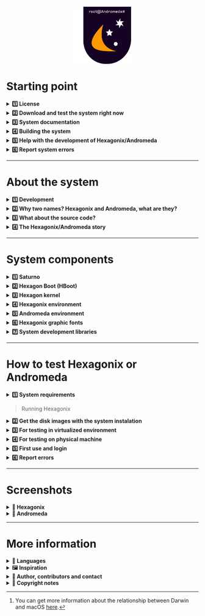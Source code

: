 <!--

Version of this file: 5.0

Copyright © 2021-2022 Felipe Miguel Nery Lunkes
All rights reserved.

-->

<p align="center">
<img src="https://github.com/hexagonix/Doc/blob/main/Img/Hexagonix.png" width="150" height="150">
</p>

# Starting point

<details title="License" align='left'>
<br>
<summary align='left'><strong>1️⃣ License</strong></summary>

<div align="justify">

Hexagonix Operating System

BSD 3-Clause License

Copyright (c) 2015-2022, Felipe Miguel Nery Lunkes <br>
All rights reserved.

Redistribution and use in source and binary forms, with or without
modification, are permitted provided that the following conditions are met:

1. Redistributions of source code must retain the above copyright notice, this
   list of conditions and the following disclaimer.

2. Redistributions in binary form must reproduce the above copyright notice,
   this list of conditions and the following disclaimer in the documentation
   and/or other materials provided with the distribution.

3. Neither the name of the copyright holder nor the names of its
   contributors may be used to endorse or promote products derived from
   this software without specific prior written permission.

THIS SOFTWARE IS PROVIDED BY THE COPYRIGHT HOLDERS AND CONTRIBUTORS "AS IS"
AND ANY EXPRESS OR IMPLIED WARRANTIES, INCLUDING, BUT NOT LIMITED TO, THE
IMPLIED WARRANTIES OF MERCHANTABILITY AND FITNESS FOR A PARTICULAR PURPOSE ARE
DISCLAIMED. IN NO EVENT SHALL THE COPYRIGHT HOLDER OR CONTRIBUTORS BE LIABLE
FOR ANY DIRECT, INDIRECT, INCIDENTAL, SPECIAL, EXEMPLARY, OR CONSEQUENTIAL
DAMAGES (INCLUDING, BUT NOT LIMITED TO, PROCUREMENT OF SUBSTITUTE GOODS OR
SERVICES; LOSS OF USE, DATA, OR PROFITS; OR BUSINESS INTERRUPTION) HOWEVER
CAUSED AND ON ANY THEORY OF LIABILITY, WHETHER IN CONTRACT, STRICT LIABILITY,
OR TORT (INCLUDING NEGLIGENCE OR OTHERWISE) ARISING IN ANY WAY OUT OF THE USE
OF THIS SOFTWARE, EVEN IF ADVISED OF THE POSSIBILITY OF SUCH DAMAGE.

</div>

</details>

<details title="Download and test the system right now" align='left'>
<br>
<summary align='left'><strong>2️⃣ Download and test the system right now</strong></summary>

<div align="justify">

At [end of this file](https://github.com/hexagonix/Doc/blob/main/Hexagonix/README.en.md#how-to-test-hexagonix-or-andromeda) you will find a tutorial to run the Hexagonix/Andromeda on your computer, either in a virtualized or native version. Remember that it is necessary to have an x86 architecture computer or an emulator, if you are using a device of another architecture for testing.

You can go to the [releases](https://github.com/hexagonix/hexagonix/releases) session for stable system releases. You can access the Hexagonix/Andromeda [release announcement](REL.en.md) file. Whenever possible, get the latest release and download the available .img images or the complete package in zip format. The versions available directly in this repository are always development versions (beta and release candidate), which can also be run and are minimally functional. At the end of each development cycle, the final versions will be available in the [releases](https://github.com/hexagonix/hexagonix/releases) session.

</div>

</details>

<details title="System documentation" align='left'>
<br>
<summary align='left'><strong>3️⃣ System documentation</strong></summary>

* [System Documentation (under construction)](https://github.com/hexagonix/Doc)

</details>

<details title="Building the system" align='left'>
<br>
<summary align='left'><strong>4️⃣ Building the system</strong></summary>

* [Build the system](https://github.com/hexagonix/build/blob/main/README.en.md)

</details>

<details title="Help with the development of Hexagonix/Andromeda" align='left'>
<br>
<summary align='left'><strong>5️⃣ Help with the development of Hexagonix/Andromeda</strong></summary>

<div align="justify">

If you have knowledge of writing x86 assembly code and would like to help develop the system, feel free to send me an email! See [here](https://github.com/hexagonix/Doc/blob/main/Hexagonix/README.en.md#author) how to contact me!

</div>

</details>

<details title="Report system errors" align='left'>
<br>
<summary align='left'><strong>6️⃣ Report system errors</strong></summary>

You can report system errors [here](https://github.com/hexagonix/hexagonix/issues).

</details>

<hr>

# About the system

<details title="Development" align='left'>
<br>
<summary align='left'><strong>1️⃣ Development</strong></summary>

<div align="justify">

Hexagonix/Andromeda and all its components have been developed since 2015 and were written completely in Assembly language.

</div>

</details>

<details title="Why two names? Hexagonix and Andromeda, what are they?" align='left'>
<br>
<summary align='left'><strong>2️⃣ Why two names? Hexagonix and Andromeda, what are they?</strong></summary>

<div align="justify">

In the beginning, Andromeda was intended to be a complete operating system, composed of the kernel, libraries, graphical and text interface and utilities. Later, with the passage of time and the change in approach to the architecture and objectives of the system, the components were separated and became independent projects in terms of functioning, organization and development. As you will see below, the Andromeda core was separated from the rest of the Andromeda code tree, becoming an independent project, even given a name, Hexagon. From then on, the idea arose of making the composition of the system more flexible and allowing the development of distributions, as in GNU/Linux. In this way, distributions of Hexagon could be created, grouping the necessary components for the basic functioning (Hexagonix) and allowing the extension of the system if necessary, with new components, modules and utilities, being the userland defined in each case. With the change of architecture of the system itself, with the core approaching a Unix-like architecture, new utilities in Unix style and syntax were developed and kept separate, in another project. From the original Andromeda project we have the Andromeda-specific applications and graphics libraries. A base system was then created, which by itself can already be fully executed, and became the base of Andromeda. This base system is called Hexagonix, and it consists of the HBoot boot loader, the Hexagon kernel, the shell, Unix environment libraries (here called Hexagonix environment) and Unix utilities. This system is fully functional, but lacks graphical resources and applications developed for the Andromeda environment. In this way, Andromeda stands out for being one more layer built on top of Hexagonix, with graphics resources, a graphics library and utilities that work on top of Hexagonix and extend its function. This built environment was named the Andromeda environment. To meet different needs, the two distributions will always be kept. Both versions are functional and can be used depending on the desired end use. In summary, both Hexagonix and Andromeda are distributions of the Hexagon kernel, differing in the components included.

To better understand this distribution model, a suitable example would be what happens with macOS (Apple)[^1]. macOS is a Unix-like operating system built on top of Darwin, a free operating system composed of the XNU kernel, libraries and utilities, adding on top of Darwin the Aqua graphical interface and other applications and utilities developed by Apple and other vendors. The Darwin environment is easily accessed and observed through macOS, such as using the terminal, for example. Darwin is a complete and functional system, but it lacks some graphical resources, for example, which are only distributed together with macOS. In this analogy, we have macOS as Andromeda and Darwin as Hexagonix.

</div>

</details>

<details title="What about the source code?" align='left'>
<br>
<summary align='left'><strong>3️⃣ What about the source code?</strong></summary>

<div align="justify">

The project's source code has now been made publicly available. The kernel code and Unix-like utilities and Andromeda applications are available, as well as the source package that makes up HBoot. Disk images with both Hexagonix and Andromeda are now available and free to distribute. Please note the [license](LICENSE) available in this repository for more information. It is worth mentioning that the license of each code package that makes up the system (Hexagon, HBoot, Hexagonix utilities, Andromeda utilities, fonts and other components) may vary. Each package can be released with a different license type (like GPL, MIT or BSD, for example). Keep an eye on each license in the respective repositories. Components that are not available in the official repository are still closed source, governed by a proprietary Hexagonix license, which can be found [here](https://github.com/hexagonix/Doc/blob/main/LICENSES/Hexagonix ).

</div>

</details>

<details title="The Hexagonix/Andromeda story" align='left'>
<br>
<summary align='left'><strong>4️⃣ The Hexagonix/Andromeda story</strong></summary>

<div align="justify">

Andromeda started as an implementation in a structure similar to DOS-like systems, with an interpreter with built-in commands with names, syntax and results similar to a generic DOS. The command interpreter presented file manipulation and other commands internally, as in conventional DOS systems. Disk drives were also defined as letters. Later, there was a growing interest and fascination in the functioning of Unix systems and all the code was rewritten or adapted to make the System kernel a Unix-like kernel. All System components, as in DOS, were kept in a single tree until then. With Andromeda version 1.5, codenamed "Unix-like", the kernel has been heavily modified and rewritten to fit the Unix philosophy. Changes even included the way devices were handled, writing a hardware abstraction layer managing devices as files, and adding open(), close(), write() and to read(). The Unix-based utilities were also written, removing commands from the default interpreter, which was rewritten to make way for a Unix-like shell. The internal commands were moved to the utilities, which now have a Unix-style structure and syntax. The rest of the utilities, such as mount, were written already taking advantage of the open() call, which is also used to mount volume, in addition to opening ordinary files from the volume. The open() call is also used to start other peripherals such as serial and parallel ports. The write() call also works with devices and files, as well as close(). A VFS (Virtual File System) was also introduced, which will support multiple file systems in the future and make file management transparent to the System, programmers and users. Also included are new hardware management functions and many improvements and bug fixes. The System gains new Unix utilities until the present moment. After this change in the proposal and architecture, the components were separated and allocated to specific projects. The union of these components forms the operating system. In the case of Hexagonix, we have HBoot, Hexagon, shell, Unix libraries and applications, while Andromeda extends Hexagonix, incorporating other libraries and applications that use them.

</div>

</details>

<hr>

# System components

<details title="Saturno" align='left'>
<br>
<summary align='left'><strong>1️⃣ Saturno</strong></summary>

<div align="justify">

The first component of Hexagonix/Andromeda is Saturno. It is responsible for taking control of the boot process performed by the BIOS/UEFI and looking in the volume for the second boot stage. For that, it implements a driver for reading a FAT16 file system. The second boot stage (see below) can implement drivers for other filesystems and is responsible for finding Hexagon, loading HBoot modules or loading a compatible DOS-like system (BETA version).

</div>

</details>

<details title="Hexagon Boot (HBoot)" align='left'>
<br>
<summary align='left'><strong>2️⃣ Hexagon Boot (HBoot)</strong></summary>

Hexagon Boot (HBoot) is a component designed to allow the Hexagon kernel to boot. Until then, initialization was performed by just one stage, which defined a very basic environment, loaded Hexagon into memory and immediately executed it, providing a very limited set of parameters. This is due to the fact that the code of this stage is restricted to 512 bytes, which limits the performance of several tests and data processing. With HBoot, it was possible to expand the number of tasks performed before running Hexagon, as well as the possibility to provide more information about the device and boot environment. This is particularly important to allow the creation of a device tree that Hexagon can use to decide how to handle each identified device. HBoot is able to check which disk drives are available on the machine, emit a boot tone, obtain the amount of available RAM memory installed and allow or not to proceed with the boot process according to this information. If no user interaction is detected (within 3 seconds after HBoot is started and messages are displayed to the user), HBoot will perform additional tests to verify the device's ability to run the system and will load and run Hexagon (present in a file on the volume named **HEXAGON.SIS**). After loading, HBoot transfers control to Hexagon, which is initialized and stores the data provided by HBoot in the kernel environment.

[![HBoot](https://github-readme-stats.vercel.app/api/pin/?username=Hexagonix&repo=HBoot&theme=dark)](https://github.com/hexagonix/Hboot)

### How to interact with HBoot

Interaction with HBoot takes place by pressing the F8 key after booting and displaying messages on the screen. HBoot waits for 3 seconds for any interaction and, if none has occurred, it continues executing the boot protocol. The interaction with HBoot can be interesting to load modules in the HBoot format, provide boot parameters to Hexagon, load a DOS-type system whose files are present on the same volume or even load HAPP images from other cores (if the developer wants to use the HBoot implementation in your project). Below, see some more details of additional and diagnostic functions that can be performed via interaction with HBoot before loading Hexagonix.

<p align="center">
<img src="https://github.com/hexagonix/Doc/blob/main/Img/HBoot.png" width="600" height="500">
</p>

### Report bugs

HBoot has gained a lot of complexity since the beginning of its development in 2020. Due to this increase in code and the nature of its operation (16-bit), bugs can be found. They can be reported in the repository or by email, available at the end of this file.

</details>

<details title="Hexagon kernel" align='left'>
<br>
<summary align='left'><strong>3️⃣ Hexagon kernel</strong></summary>

### Which is

Hexagon is a monolithic kernel running in 32-bit protected mode, designed with the PC architecture in mind (x86). It's a kernel written from scratch, aiming for the speed and compatibility of modern hardware but also being able to run on older hardware (like a Pentium III). At the moment, it guarantees a single-user environment, despite the use of virtual terminals, and single-tasking, despite the ability to load, keep in memory and control more than one process, in an execution stack. In the future, the kernel may support running multiple processes in preemptive multitasking. Hexagon is a Unix-like kernel and tries to implement POSIX compatibility, although far from it, and forms the basis of the Hexagonix/Andromeda Operating System, although independent of it. It runs executable images in the HAPP format, developed exclusively for Hexagon. Hexagon also implements a very sophisticated API accessible through a system call.

<p align="center">
<img src="https://github.com/hexagonix/Doc/blob/main/Img/LogoHexagon.png" width="180" height="180">
</p>

[![Hexagon Kernel](https://github-readme-stats.vercel.app/api/pin/?username=Hexagonix&repo=Hexagon&theme=dark)](https://github.com/hexagonix/Hexagon)

### System calls

System calls are BSD-style, with the function number present on the stack and the parameters/arguments next to the registers. For a complete list of system calls available in the current version of the system, have a look at the Hexagon library at [libasm for fasm](https://github.com/hexagonix/libasm/blob/main/fasm/hexagon.s ) or [libasm to nasm](https://github.com/hexagonix/libasm/blob/main/nasm/hexagon.s).

</details>

<details title="Hexagonix environment" align='left'>
<br>
<summary align='left'><strong>4️⃣ Hexagonix environment</strong></summary>

Hexagonix implements, together with Hexagon, a series of Unix-like utilities, with functionality and syntax similar to UNIX and Unix-like systems. **Utilities such as init, login, sh, top, ps, cp, rm, cat, clear, man, among others, are included in the standard distribution of Hexagonix**. These utilities make up the Hexagonix base utilities package. The login and user-mode environment startup tools are in this package, as well as several configuration files for this environment. These utilities generally do not have a graphical interface, only a command-line interface (CLI). However, they can be requested by applications that have a graphical interface. This environment is available in both the [Hexagonix](https://github.com/hexagonix/hexagonix/blob/main/hexagonix.img) distribution and the [Andromeda](https://github.com/hexagonix/hexagonix/blob/main/andromeda.img) distribution.

[![Unix-Apps](https://github-readme-stats.vercel.app/api/pin/?username=Hexagonix&repo=unix-apps&theme=dark)](https://github.com/hexagonix/unix-apps)

### Some applications and utilities in the Hexagonix environment

Hexagonix includes many of the Unix utilities you may already be familiar with, such as:

* init
* login
* ls
* cat
* cp
* rm
* clear
* top
* ps
* man
* su
* sh (shell padrão)
* uname
* whoami, among others.

Some applications and utilities were developed exclusively for Hexagonix, such as:

* atop (alternate version of top)
* power (computer state control)
* fnt (Hexagonix graphic font change utility)
* hash (alternate shell)
* log (used to get internal Hexagon logs, but now deprecated)
* lshapp (gets and displays information from HAPP images)
* lshmod (gets and displays information from HBoot modules and HBoot itself)

It is worth remembering that Hexagonix utilities try to implement a POSIX interface as far as possible, similar in syntax to Unix utilities (FreeBSD and Linux used as a template).

### Third party applications available for Hexagonix

* [Flat Assembler (fasm)](https://flatassembler.net/index.php)

Hexagonix received a port of the [fasm](https://flatassembler.net/index.php) assembler, which was adapted for Hexagonix, allowing the user to develop applications directly on the system. This port is called fasmX. Changes added to the code, as well as the software license, can be found in the [fasm repository for Hexagonix](https://github.com/hexagonix/fasm). This repository is a fork of [original repository](https://github.com/tgrysztar/fasm). Added code is based on modifications made to the original code and authorial additions. This modified/authored code can be found in the repository, [clicking here](https://github.com/hexagonix/fasm/tree/master/SOURCE/HEXAGONIX). fasmX, the fasm port for Hexagonix, is always updated when new features are added to the fasm repository. To indicate that it is a stable and tested version, the fasmX version number always inherits the fasm numbering, followed by a character x (for example, the version based on fasm 1.73.30, after testing, receives the numbering 1.73 .30x). You can report bugs or code generation or optimization issues in the Hexagonix version [here](https://github.com/hexagonix/fasm/issues). To report general fasm bugs, use the [official](https://github.com/tgrysztar/fasm) repository.

</details>

<details title="Andromeda environment" align='left'>
<br>
<summary align='left'><strong>5️⃣ Andromeda environment</strong></summary>

The Andromeda environment is built on the solid foundation provided by Hexagonix, including applications and utilities that do not implement the Unix philosophy or have a very different syntax and usage than you would expect from a Unix environment. In this way, they are separated as **Andromeda apps**, and are not part of the standard distribution of Hexagonix. Here are the System settings app, calculator, font manager, text editors and the IDE developed for Andromeda. These utilities may or may not have a graphical interface. Together with them, the Andromeda environment comprises libraries developed to allow the development of applications, such as the **Estelar** library. This environment is only available in the [Andromeda](andromeda.img) distribution.

[![Andromeda-Apps](https://github-readme-stats.vercel.app/api/pin/?username=Hexagonix&repo=andromeda-apps&theme=dark)](https://github.com/hexagonix/andromeda-apps)

### Some Andromeda applications and utilities

* System Settings (config)
* Quartzo text editor
* Lyoko IDE for application development
* Electronic piano return Piano;
* Serial communication utility
* Andromeda Shell (ASH) - A new shell for Andromeda
* Andromeda calculator
* Font change utility
* Andromeda shutdown utility

### Third-party apps available for Andromeda

There are no third-party applications available for the Andromeda environment yet. If interested, you can build the first one!

</details>

<details title="Hexagonix graphic fonts" align='left'>
<br>
<summary align='left'><strong>6️⃣ Hexagonix graphic fonts</strong></summary>

The default installation of Hexagonix also provides a number of fonts that can be loaded by the settings application or the font utility (font manager). These files are used to change the graphical display font for Hexagonix and Andromeda.

Graphics mode fonts for Hexagon are developed as a bitmap in Assembly which, when compiled, generate a binary image of the font with representations of each character. The standard Hexagonix fonts have now been released as open source and are available in the [Hexagonix font repository](https://github.com/hexagonix/xfnt).

[![Andromeda-Apps](https://github-readme-stats.vercel.app/api/pin/?username=Hexagonix&repo=xfnt&theme=dark)](https://github.com/hexagonix/xfnt)

</details>

<details title="System development libraries" align='left'>
<br>
<summary align='left'><strong>7️⃣ System development libraries</strong></summary>

Hexagonix/Andromeda also provides functions that must be used to interact with the system environment itself. Libraries are used to access functions implemented by Hexagon or by the libraries themselves, allowing easy development of applications and utilities for both the Hexagonix and Andromeda environments. The libraries implement functions for displaying text, mathematical calculations, sending messages, opening files and devices, and much more. The core library (hexagon.s) provides functions accessible to both possible distribution environments, while other libraries may be unique to the Andromeda environment. These libraries include graphical functions to build interfaces in graphical mode (Andromeda), as well as functions to check the currently running system version (Hexagonix and Andromeda). The Hexagonix base utilities perform the Hexagon version check to see if they can be run, using the Unix utility uname or directly via a Hexagon system call.

To learn more and check each function available in the system development libraries, see the [libasm] repository (https://github.com/hexagonix/libasm).

[![lib](https://github-readme-stats.vercel.app/api/pin/?username=Hexagonix&repo=lib&theme=dark)](https://github.com/hexagonix/lib)

</details>

<hr>

# How to test Hexagonix or Andromeda

<details title="System requirements" align='left'>
<br>
<summary align='left'><strong>1️⃣ System requirements</strong></summary>

Below is a list of minimum and recommended requirements for testing Hexagonix/Andromeda on a virtual machine or physical machine.

<details title="Minimum requeriments" align='left'>
<br>
<summary align='left'><strong>☑️ Minimum requeriments</strong></summary>

* Processor: Pentium III (1999) with SSE and MMX support or newer;
* RAM memory: 32 Mb minimum (a minimum installation with 32 Mb is usually enough, in most cases);
* Hard disk: IDE or SATA hard disk with a minimum of 50 Mb;
* Necessary peripherals:
  * Serial port (1-4);
  * Parallel port (1-4);
  * PS/2 or USB keyboard;
  * VGA video card with 2 Mb of video memory (with color support).

</details>

<details title="Recommended" align='left'>
<br>
<summary align='left'><strong>✅️ Recommended</strong></summary>

* Processor: Pentium D or newer;
* RAM memory: 50 Mb;
* Optional peripherals:
  * PS/2 or USB mouse;
  * Video card with > 2 Mb of video memory.

</details>

</details>

> Running Hexagonix

<details title="Get the disk images with the system instalation" align='left'>
<br>
<summary align='left'><strong>2️⃣ Get the disk images with the system instalation</strong></summary>

To test Hexagonix or Andromeda, you will need one of the disk images available, as well as the [qemu](https://www.qemu.org) tool installed on your computer, if you want to test the system in an environment virtualized. The image can also be used for writing to a physical disk on a real machine.

To test Hexagonix, get the ['hexagonix.img'](https://github.com/hexagonix/hexagonix/blob/main/hexagonix.img).
To test Andromeda, get the ['andromeda.img'](https://github.com/hexagonix/hexagonix/blob/main/andromeda.img).

</details>

<details title="For testing in virtualized environment" align='left'>
<br>
<summary align='left'><strong>3️⃣ For testing in virtualized environment</strong></summary>

First, you must install the qemu tool, which will manage the virtual machine. To do so, you can install qemu using official Linux distribution repositories or by accessing [here](https://www.qemu.org) to get installation files for Windows and macOS. 

> Install on Debian, Ubuntu, Pop!_OS and derivatives

For Ubuntu, the following line will install qemu and all its dependencies (root privileges required):

```
sudo apt install qemu qemu-system-i386
```

> Install on Fedora, CentOS and derivatives

For Fedora, the following line will install qemu and all its dependencies (root privileges required):

```
sudo dnf install qemu qemu-system-i386
```

Now that you have qemu installed on your computer, you can proceed with running the system.

To run the system satisfactorily, you must provide at least 32 MB of RAM for the virtual machine. This is due to Hexagon's memory management architecture, which requires 16 MB of RAM dedicated to the kernel and at least 16 MB for allocating applications, utilities and open files. Hexagon doesn't allow less than that to run. If more memory is provided, the additional memory will always be reserved, with priority, to be made available to user processes. Normally, the command line below fulfills all requirements for running the system:

```
qemu-system-i386 -hda andromeda.img -m 32 -soundhw pcspk --enable-kvm -serial file:"Serial.txt"
qemu-system-i386 -hda hexagonix.img -m 32 -soundhw pcspk --enable-kvm -serial file:"Serial.txt"
```

You can omit the -serial parameter if you want. This parameter ensures that debug output from Hexagon and applications will be directed to a file on your computer, where you can see what was sent. You can also omit the -soundhw parameter, which is responsible for directing the sound output from the virtual system to your physical computer. On some Linux systems, the above configuration may conflict with pulseaudio, and may be omitted. Remember that by omitting the parameter, system sounds will not be output to you.

Remembering that you must use a version/edition of qemu that can run software written for the x86 architecture (i386 or x86_64). To download and install qemu, click [here](https://www.qemu.org/download/).

</details>

<details title="For testing on physical machine" align='left'>
<br>
<summary align='left'><strong>4️⃣ For testing on physical machine</strong></summary>

You must use Linux/macOS or some tool available for Windows that allows you to burn this image to disk.

On Linux/macOS/Unix, use the line below:

```
dd if=andromeda.img of=/dev/device
```
where drive is the desired device (usually sdb or sdc for USB devices and hda, hdb, sda or sdb for hard/solid state drives). Restart your computer and test the system. It is worth remembering that secure boot mode is not supported, and booting is only supported in BIOS or UEFI legacy BIOS mode.

Note that system performance may vary depending on the machine being tested. Added to this is the fact that the latest versions of the system have not been or are being tested directly on the physical machine, as the main operating system. If any problem occurs when running Hexagonix/Andromeda on a physical machine, please report the detailed error [here](https://github.com/hexagonix/Distro/issues), in Portuguese or English, informing data such as device, processor, amount of RAM memory, video card (if available) and peripherals connected, as well as the device used to install the system (internal disk drive or USB removable media).

</details>

<details title="First use and login" align='left'>
<br>
<summary align='left'><strong>5️⃣ First use and login</strong></summary>

When starting the system, you will be asked to enter a username and password. For the first use, use

```
User: root
Password: root
```

You can add another user by changing the 'USUARIO.UNX' file at the root of the disk. Remember not to remove the root user. This can make the system permanently inoperable.

</details>

<details title="Report errors" align='left'>
<br>
<summary align='left'><strong>6️⃣ Report errors</strong></summary>

You can report bugs and help develop the system. To do this, open an error notification [here](https://github.com/hexagonix/Distro/issues), informing the error as detailed as possible (such as device brand, processor, amount of RAM, video and connected peripherals, as well as the device used to install the system, such as an internal disk drive or USB removable media). Remember to inform which application the error occurred in, if the error occurs while the system is already in operation. If the problem occurs in the boot process, please report what was displayed/observed behavior of the machine.

</details>

<hr>

# Screenshots

<details title="Hexagonix" align='left'>
<br>
<summary align='left'><strong>🌙 Hexagonix</strong></summary>

<p align="center">
<img src="https://github.com/hexagonix/Doc/blob/main/Img/Hexagonix1.png" width="500" height="400">
<img src="https://github.com/hexagonix/Doc/blob/main/Img/Hexagonix2.png" width="500" height="400">
<img src="https://github.com/hexagonix/Doc/blob/main/Img/Hexagonix3.png" width="500" height="400">
<img src="https://github.com/hexagonix/Doc/blob/main/Img/Hexagonix4.png" width="500" height="400">
<img src="https://github.com/hexagonix/Doc/blob/main/Img/Hexagonix5.png" width="500" height="400">
</p>

You can see more [here](https://github.com/hexagonix/Distro/tree/main/Img).

</details>

<details title="Andromeda" align='left'>
<br>
<summary align='left'><strong>🌌 Andromeda</strong></summary>

<p align="center">
<img src="https://github.com/hexagonix/Doc/blob/main/Img/Andromeda1.png" width="500" height="400">
<img src="https://github.com/hexagonix/Doc/blob/main/Img/Andromeda2.png" width="500" height="400">
<img src="https://github.com/hexagonix/Doc/blob/main/Img/Andromeda3.png" width="500" height="400">
<img src="https://github.com/hexagonix/Doc/blob/main/Img/Andromeda4.png" width="500" height="400">
<img src="https://github.com/hexagonix/Doc/blob/main/Img/Andromeda5.png" width="500" height="400">
</p>

You can see more [here](https://github.com/hexagonix/Distro/tree/main/Img).

</details>

<hr>

# More information

<details title="Languages" align='left'>
<br>
<summary align='left'><strong>🎲 Languages</strong></summary>

At this moment, both the system and the documentation are only available in Portuguese. Documentation in English will be available soon, and there are plans to support English as a primary language possibility in addition to Portuguese (most of the work has already been done).

</details>

<details title="Inspiration" align='left'>
<br>
<summary align='left'><strong>🖼 Inspiration</strong></summary>

This project was possible and today it can see the light of day thanks to many others who have come before and contributed with design ideas and teaching how an operating system should work, even if simple. Are they:

* MS-DOS, with code available [here](https://github.com/microsoft/MS-DOS)
* [MikeOS](http://mikeos.sourceforge.net/)
* [Linux 0.1.1](https://kernel.org)
* [FreeBSD](https://www.freebsd.org/)
* [XNU/Darwin](https://github.com/apple/darwin-xnu)
* [LittleKernel](https://github.com/littlekernel/lk)
* [Google Fuchsia](https://fuchsia.googlesource.com/fuchsia/)

In addition, other projects helped in the development of Hexagonix/Andromeda, either by providing new design ideas that go beyond the traditional organization of an operating system, or providing well-documented code that allowed us to understand how certain parts of an operating system work, or contributing with code examples that later came to inspire functions that were written exclusively for Hexagonix/Andromeda (mainly the kernel code). Despite not having been copied and reused in the system, the code of these public domain projects made it possible to understand the operation of certain computer components, opening doors for copyright codes to be written based on the study of the code of these projects. It is worth mentioning that the projects below were released by their original developers in the public domain. Are they:

* [Snowdrop OS](http://www.sebastianmihai.com/snowdrop/), which inspired me to write various hardware control routines and other 16-bit functions available in HBoot. The code for this system has been released into the public domain.
* [Alotware](https://github.com/0x5CE/alotware), which inspired me to create the process management functions in early versions of Hexagon (now rewritten numerous times). The code for this system has been released into the public domain.

</details>

<details title="Author, contributors and contact" align='left'>
<br>
<summary align='left'><strong>👥️️ Author, contributors and contact</strong></summary>

## Author

* [Felipe Miguel Nery Lunkes](https://github.com/felipeldev)

Feel free to contact me, report bugs or be interested in participating in the project.

## Contributors

* [Felipe Miguel Nery Lunkes](https://github.com/felipeldev)

## Email

* hexagonixdev@gmail.com (PT/EN)
* felipemiguel_nery@hotmail.com (PT/EN)

## Social networks

* [Twitter](https://twitter.com/felipemnlunkes) (Felipe Miguel Nery Lunkes)

</details>

<details title="Copyright notes" align='left'>
<br>
<summary align='left'><strong>📝 Copyright notes</strong></summary>

Hexagonix/Andromeda was developed from scratch by [Felipe Lunkes](https://github.com/felipenlunkes).

Read the license for more information on copyright, code ownership, and redistribution that apply only to files available in this repository (does not apply to the set of data and source code files that make up Hexagonix/Andromeda) . It is worth mentioning that the code of the system components is being released little by little and that each package can be released with a different license. Always keep an eye on the 'LICENSE' file available in each repository to be aware of legal rights and obligations.

</details>

[^1]: You can get more information about the relationship between Darwin and macOS [here](https://en.wikipedia.org/wiki/Darwin_(operating_system)).
[^2]: You can find the project page [here](https://www.freedos.org/).
[^3]: Booting in DOS mode was possible after searching the FreeDOS documentation, especially the "SYS.C" file (which can be found [here](http://www.ibiblio.org/pub/micro/pc-stuff/freedos/files/dos/sys/2043/), which indicates in which thread the kernel expects to be loaded and which parameters are needed to boot the kernel correctly. Each DOS system has a preferred loading segment and this loading of other DOS editions can be implemented in the future with the help of new HBoot modules (in case of a proprietary system, the user must have a license). All the code for loading the kernel was developed from scratch and not based on any existing ones (the implementation of HBoot and modDOS, which are original, is done in Assembly, while the FreeDOS loading code is developed in C). The original implementation of modDOS code and other modules for DOS systems also frees the implementation from any legal problems.
[^4]: HBoot's DOS compatibility mode (modDOS) boot can be useful for running volume error checking, volume defrag, partitioning and other diagnostic as well as development tools such as compilers and assemblers which are not supported by Hexagonix/Andromeda (the 16-bit tools for example).
[^5]: Supports open(), close(), read() and write() calls, at least in concept. System calls are always BSD-style, with a function number on the stack and parameters in the registers.
